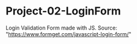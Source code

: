 # Project-02-LoginForm
Login Validation Form made with JS. Source: "https://www.formget.com/javascript-login-form/" 
